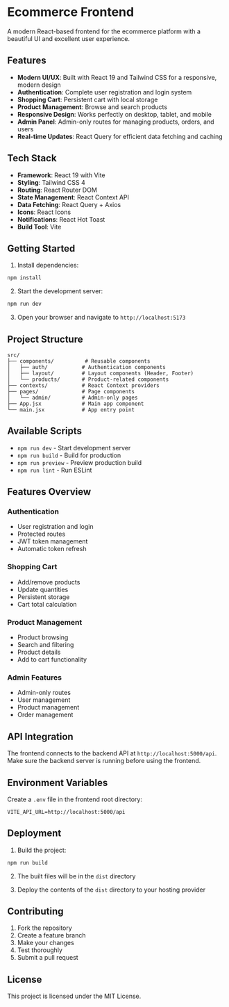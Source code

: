 # Ecommerce Frontend

A modern React-based frontend for the ecommerce platform with a beautiful UI and excellent user experience.

## Features

- **Modern UI/UX**: Built with React 19 and Tailwind CSS for a responsive, modern design
- **Authentication**: Complete user registration and login system
- **Shopping Cart**: Persistent cart with local storage
- **Product Management**: Browse and search products
- **Responsive Design**: Works perfectly on desktop, tablet, and mobile
- **Admin Panel**: Admin-only routes for managing products, orders, and users
- **Real-time Updates**: React Query for efficient data fetching and caching

## Tech Stack

- **Framework**: React 19 with Vite
- **Styling**: Tailwind CSS 4
- **Routing**: React Router DOM
- **State Management**: React Context API
- **Data Fetching**: React Query + Axios
- **Icons**: React Icons
- **Notifications**: React Hot Toast
- **Build Tool**: Vite

## Getting Started

1. Install dependencies:

```bash
npm install
```

2. Start the development server:

```bash
npm run dev
```

3. Open your browser and navigate to `http://localhost:5173`

## Project Structure

```
src/
├── components/          # Reusable components
│   ├── auth/           # Authentication components
│   ├── layout/         # Layout components (Header, Footer)
│   └── products/       # Product-related components
├── contexts/           # React Context providers
├── pages/              # Page components
│   └── admin/          # Admin-only pages
├── App.jsx             # Main app component
└── main.jsx            # App entry point
```

## Available Scripts

- `npm run dev` - Start development server
- `npm run build` - Build for production
- `npm run preview` - Preview production build
- `npm run lint` - Run ESLint

## Features Overview

### Authentication

- User registration and login
- Protected routes
- JWT token management
- Automatic token refresh

### Shopping Cart

- Add/remove products
- Update quantities
- Persistent storage
- Cart total calculation

### Product Management

- Product browsing
- Search and filtering
- Product details
- Add to cart functionality

### Admin Features

- Admin-only routes
- User management
- Product management
- Order management

## API Integration

The frontend connects to the backend API at `http://localhost:5000/api`. Make sure the backend server is running before using the frontend.

## Environment Variables

Create a `.env` file in the frontend root directory:

```env
VITE_API_URL=http://localhost:5000/api
```

## Deployment

1. Build the project:

```bash
npm run build
```

2. The built files will be in the `dist` directory

3. Deploy the contents of the `dist` directory to your hosting provider

## Contributing

1. Fork the repository
2. Create a feature branch
3. Make your changes
4. Test thoroughly
5. Submit a pull request

## License

This project is licensed under the MIT License.
